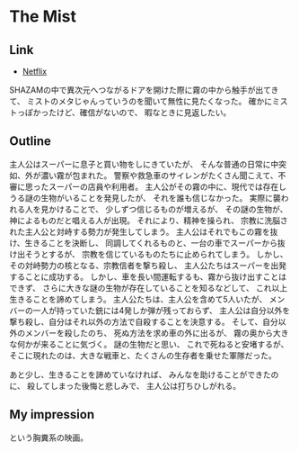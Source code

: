 # The Mist

## Link
* [Netflix](https://www.netflix.com/title/70077532)

SHAZAMの中で異次元へつながるドアを開けた際に霧の中から触手が出てきて、
ミストのメタじゃんっていうのを聞いて無性に見たくなった。
確かにミストっぽかったけど、確信がないので、
暇なときに見返したい。

## Outline

主人公はスーパーに息子と買い物をしにきていたが、
そんな普通の日常に中突如、外が濃い霧が包まれた。
警察や救急車のサイレンがたくさん聞こえて、不審に思ったスーパーの店員や利用者。
主人公がその霧の中に、現代では存在しうる謎の生物がいることを発見したが、
それを誰も信じなかった。
実際に襲われる人を見かけることで、
少しずつ信じるものが増えるが、
その謎の生物が、神によるものだと唱える人が出現。
それにより、精神を操られ、
宗教に洗脳された主人公と対峙する勢力が発生してしまう。
主人公はそれでもこの霧を抜け、生きることを決断し、
同調してくれるものと、一台の車でスーパーから抜け出そうとするが、
宗教を信じているものたちに止められてしまう。
しかし、その対峙勢力の核となる、宗教信者を撃ち殺し、
主人公たちはスーパーを出発することに成功する。
しかし、車を長い間運転するも、霧から抜け出すことはできず、
さらに大きな謎の生物が存在していることを知るなどして、
これ以上生きることを諦めてしまう。
主人公たちは、主人公を含めて5人いたが、
メンバーの一人が持っていた銃には4発しか弾が残っておらず、
主人公は自分以外を撃ち殺し、自分はそれ以外の方法で自殺することを決意する。
そして、自分以外のメンバーを殺したのち、
死ぬ方法を求め車の外に出るが、
霧の奥から大きな何かが来ることに気づく。
謎の生物だと思い、
これで死ねると安堵するが、
そこに現れたのは、大きな戦車と、たくさんの生存者を乗せた軍隊だった。

あと少し、生きることを諦めていなければ、
みんなを助けることができたのに、
殺してしまった後悔と悲しみで、
主人公は打ちひしがれる。

## My impression

という胸糞系の映画。

